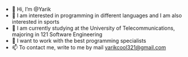 - 👋 Hi, I’m @Yarik
- 👀 I am interested in programming in different languages and I am also interested in sports
- 🌱 I am currently studying at the University of Telecommunications, majoring in 121 Software Engineering
- 💞️ I want to work with the best programming specialists
- 📫  To contact me, write to me by mail yarikcool321@gmail.com

<!---
Yarik777/Yarik777 is a ✨ special ✨ repository because its `README.md` (this file) appears on your GitHub profile.
You can click the Preview link to take a look at your changes.
--->
